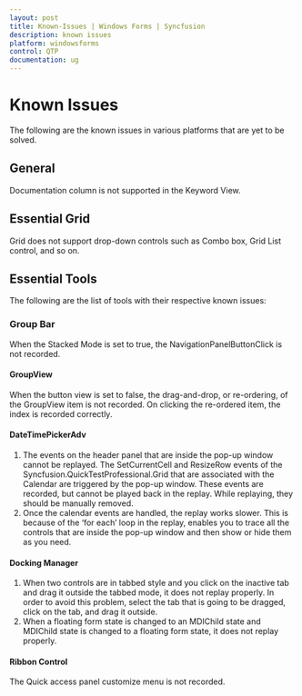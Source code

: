 ```yaml
---
layout: post
title: Known-Issues | Windows Forms | Syncfusion
description: known issues
platform: windowsforms
control: QTP
documentation: ug
---
```


# Known Issues

The following are the known issues in various platforms that are yet to be solved.



## General

Documentation column is not supported in the Keyword View.

## Essential Grid 

Grid does not support drop-down controls such as Combo box, Grid List control, and so on.

## Essential Tools

The following are the list of tools with their respective known issues:



### Group Bar



When the Stacked Mode is set to true, the NavigationPanelButtonClick is not recorded.



#### GroupView



When the button view is set to false, the drag-and-drop, or re-ordering, of the GroupView item is not recorded. On clicking the re-ordered item, the index is recorded correctly.



#### DateTimePickerAdv



1. The events on the header panel that are inside the pop-up window cannot be replayed. The SetCurrentCell and ResizeRow events of the Syncfusion.QuickTestProfessional.Grid that are associated with the Calendar are triggered by the pop-up window. These events are recorded, but cannot be played back in the replay. While replaying, they should be manually removed.
2. Once the calendar events are handled, the replay works slower. This is because of the ‘for each’ loop in the replay, enables you to trace all the controls that are inside the pop-up window and then show or hide them as you need.





#### Docking Manager



1. When two controls are in tabbed style and you click on the inactive tab and drag it outside the tabbed mode, it does not replay properly. In order to avoid this problem, select the tab that is going to be dragged, click on the tab, and drag it outside.
2. When a floating form state is changed to an MDIChild state and MDIChild state is changed to a floating form state, it does not replay properly.



#### Ribbon Control



The Quick access panel customize menu is not recorded.

